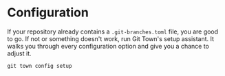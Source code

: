 # Configuration

If your repository already contains a `.git-branches.toml` file, you are good to
go. If not or something doesn't work, run Git Town's setup assistant. It walks
you through every configuration option and give you a chance to adjust it.

```
git town config setup
```
